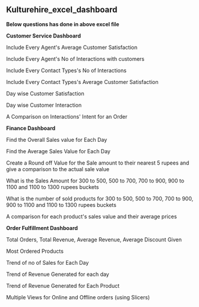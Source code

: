 ## Kulturehire_excel_dashboard


**Below questions has done in above excel file**


**Customer Service Dashboard**


Include Every Agent's Average Customer Satisfaction

  
Include Every Agent's No of Interactions with customers


Include Every Contact Types's No of Interactions 


Include Every Contact Types's Average Customer Satisfaction


Day wise Customer Satisfaction


Day wise Customer Interaction


A Comparison on Interactions' Intent for an Order




**Finance Dashboard**


Find the Overall Sales value for Each Day

  
Find the Average Sales Value for Each Day


Create a Round off Value for the Sale amount to their nearest 5 rupees and give a comparison to the actual sale value


What is the Sales Amount for 300 to 500, 500 to 700, 700 to 900, 900 to 1100 and 1100 to 1300 rupees buckets


What is the number of sold products for 300 to 500, 500 to 700, 700 to 900, 900 to 1100 and 1100 to 1300 rupees buckets


A comparison for each product's sales value and their average prices



  
**Order Fulfillment Dashboard**


Total Orders, Total Revenue, Average Revenue, Average Discount Given

  
Most Ordered Products


Trend of no of Sales for Each Day


Trend of Revenue Generated for each day


Trend of Revenue Generated for Each Product


Multiple Views for Online and Offline orders (using Slicers)



